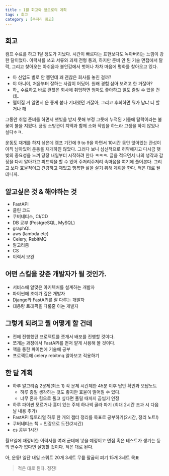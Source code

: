 ```yaml
---
title : 1월 회고와 앞으로의 계획
tags : 회고
category : [주저리 회고]
---
```


## 회고
캠프 수료를 하고 1달 정도가 지났다. 시간이 빠르다는 표현보다도 녹아버리는 느낌이 강한 달이었다. 이력서를 쓰고 서류와 과제 전형 통과, 하지만 준비 안 된 기술 면접에서 탈락, 그리고 찾아오는 아쉬움과 불안감에서 벗어나 차차 마음에 평화를 찾아오고 있다. 
- 아 신입도 별로 안 뽑던데 꽤 괜찮은 회사를 놓친 걸까?
- 야 아니야, 처음부터 잘하는 사람이 어딨어. 원래 경험 삼아 보려고 한 거잖아?
- 하,, 수료하고 바로 괜찮은 회사에 취업하면 엄마도 좋아하고 일도 줄일 수 있을 건데..
- 떨어질 거 알면서 운 좋게 붙나 기대했던 거잖아, 그리고 후회하면 뭐가 남냐 너 할 거나 해

그동안 취업 준비를 하면서 햇빛을 받지 못해 부정 그릇에 누적된 기름에 탈락이라는 불꽃이 불을 지폈다. 긍정 소방관이 치맥과 함께 소화 작업을 하느라 고생을 하지 않았나 싶다ㅎㅋ. 

운동도 재개를 하지 싶은데 캠프 기간에 9 to 9을 하면서 10시간 동안 앉아있는 관성이 아직 남아있어 운동을 재개하진 않았다. 그러다 보니 심신적으로 허약해지고 다시금 햇빛의 중요성을 느껴 당장 내일부터 시작하려 한다 ㅋㅋㅋ. 글을 적으면서 나의 생각과 감정을 다시 알아가고 피드백을 할 수 있어 주저리주저리 속마음을 여기에 풀어본다. 그리고 보다 효율적이고 건강하고 재밌고 행복한 삶을 살기 위해 계획을 한다. 적은 대로 될테니까. 

## 알고싶은 것 & 해야하는 것
- FastAPI
- 클린 코드
- 쿠버네티스, CI/CD
- DB 공부 (PostgreSQL, MySQL)
- graphQL
- aws (lambda etc)
- Celery, RebitMQ
- 알고리즘
- CS
- 이력서 보완

## 어떤 스킬을 갖춘 개발자가 될 것인가.
- 서비스에 알맞은 아키텍처를 설계하는 개발자
- 파이썬에 조예가 깊은 개발자
- Django와 FastAPI를 잘 다루는 개발자
- 대용량 트래픽을 다룰줄 아는 개발자

## 그렇게 되려고 뭘 어떻게 할 건데
- 전에 진행했던 프로젝트를 쪼개서 배포를 진행할 것이다.
- 쪼개는 과정에서 FastAPI를 먼저 얕게 사용해 볼 것이다.
- 책을 통한 파이썬에 기술에 공부
- 프로젝트에 celery rebitmq 알아보고 적용하기

## 한 달 계획
- 하루 알고리즘 2문제(최소 1) 각 문제 시간제한 45분 이후 답안 확인과 오답노트
    - 하루 종일 생각하는 것도 좋지만 효율이 떨어질 수 있다.
    - 너무 혼자 힘으로 풀고 싶다면 풀릴 때까지 곱씹기 인정
- 하루 파이썬 모르거나 흥미 있는 주제 하나씩 골라 파기 (최대 2시간 초과 시 다음 날 내용 추가)
- FastAPI 튜토리얼 하루 한 개의 챕터 정리를 목표로 공부하기(2시간, 정리 노트!)
- 쿠버네티스 책 + 인강으로 도전(2시간)
- cs 공부 1시간

월요일에 재정비한 이력서를 여러 군데에 넣을 예정이고 면접 혹은 테스트가 생기는 등의 변수가 없다면 실행할 것이다. 적은 대로 된다.

아, 운동! 일단 내일 스쿼트 20개 3세트 무릎 팔굽혀 펴기 15개 3세트 목표

> 적은 대로 된다. 정진!